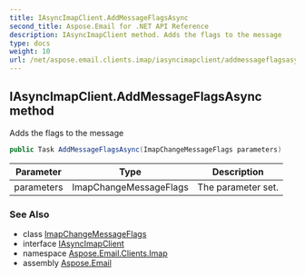 ```yaml
---
title: IAsyncImapClient.AddMessageFlagsAsync
second_title: Aspose.Email for .NET API Reference
description: IAsyncImapClient method. Adds the flags to the message
type: docs
weight: 10
url: /net/aspose.email.clients.imap/iasyncimapclient/addmessageflagsasync/
---
```

## IAsyncImapClient.AddMessageFlagsAsync method

Adds the flags to the message

```csharp
public Task AddMessageFlagsAsync(ImapChangeMessageFlags parameters)
```

| Parameter | Type | Description |
| --- | --- | --- |
| parameters | ImapChangeMessageFlags | The parameter set. |

### See Also

* class [ImapChangeMessageFlags](../../../aspose.email.clients.imap.models/imapchangemessageflags/)
* interface [IAsyncImapClient](../)
* namespace [Aspose.Email.Clients.Imap](../../iasyncimapclient/)
* assembly [Aspose.Email](../../../)


